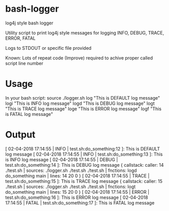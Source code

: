# bash-logger
log4j style bash logger

Utility script to print log4j style messages for logging INFO, DEBUG, TRACE, ERROR, FATAL

Logs to STDOUT or specific file provided

Known: Lots of repeat code (Improve) required to achive proper called script line number

# Usage
In your bash script:
source ./logger.sh
log "This is DEFAULT log message"
logi "This is INFO log message"
logd "This is DEBUG log message"
logt "This is TRACE log message"
loge "This is ERROR log message"
logf "This is FATAL log message"

# Output
[ 02-04-2018 17:14:55 | INFO  | test.sh:do_something:12  ]: This is DEFAULT log message
[ 02-04-2018 17:14:55 | INFO  | test.sh:do_something:13  ]: This is INFO log message
[ 02-04-2018 17:14:55 | DEBUG | test.sh:do_something:14  ]: This is DEBUG log message
{ callstack: caller: 14 ./test.sh | sources: ./logger.sh ./test.sh ./test.sh | fnctions: logd do_something main | lines: 14 20 0 }
[ 02-04-2018 17:14:55 | TRACE | test.sh:do_something:15  ]: This is TRACE log message
{ callstack: caller: 15 ./test.sh | sources: ./logger.sh ./test.sh ./test.sh | fnctions: logt do_something main | lines: 15 20 0 }
[ 02-04-2018 17:14:55 | ERROR | test.sh:do_something:16  ]: This is ERROR log message
[ 02-04-2018 17:14:55 | FATAL | test.sh:do_something:17  ]: This is FATAL log message
